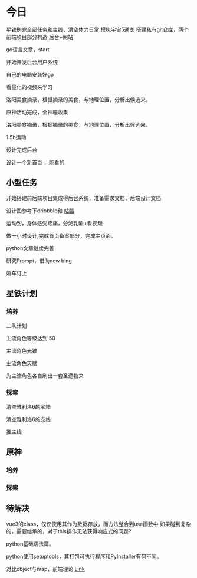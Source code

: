 # 今日

星铁刷完全部任务和主线，清空体力日常 模拟宇宙5通关
搭建私有git仓库，两个前端项目部分构造 后台+网站

go语言文章，start

开始开发后台用户系统

自己的电脑安装好go

看量化的视频来学习

洛阳美食摘录，根据摘录的美食，与地理位置，分析出候选来。

原神活动完成，全神瞳收集

洛阳美食摘录，根据摘录的美食，与地理位置，分析出候选来。


1.5h运动


设计完成后台

设计一个新首页 ，能看的


## 小型任务


开始搭建前后端项目集成得后台系统，准备需求文档，后端设计文档


设计图参考下dribbble和 [站酷](https://www.zcool.com.cn/)

运动到，身体感受疼痛，分泌乳酸+看视频

做一小时设计,完成首页备案部分，完成主页面。

python文章继续完善

研究Prompt，借助new bing

婚车订上

## 星铁计划

### 培养

二队计划

主流角色等级达到 50 

主流角色光锥

主流角色天赋

为主流角色各自刷出一套圣遗物来

### 探索


清空雅利洛6的宝箱

清空雅利洛6的支线

推主线


## 原神

### 培养

### 探索

## 待解决

vue3的class，仅仅使用其作为数据存放，而方法整合到use函数中 如果碰到复杂的，需要继承的，对于this操作无法获得响应式的问题?

python基础语法篇。

python使用setuptools，其打包可执行程序和PyInstaller有何不同。

对比object与map，前端理论 [Link](https://www.zhenghao.io/posts/object-vs-map)